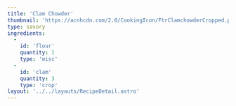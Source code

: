 ```yaml
---
title: 'Clam Chowder'
thumbnail: 'https://acnhcdn.com/2.0/CookingIcon/FtrClamchowderCropped.png'
type: savory
ingredients:
  -
    id: 'flour'
    quantity: 1
    type: 'misc'
  -
    id: 'clam'
    quantity: 3
    type: 'crop'
layout: '../../layouts/RecipeDetail.astro'
---
```

